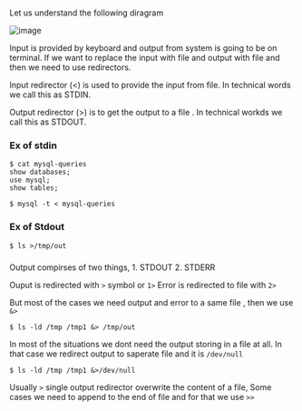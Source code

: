 ### 

Let us understand the following diragram 

![image](/uploads/7b4060232e9e13d103818f3ee1a937d0/image.png)

Input is provided by keyboard and output from system is going to be on terminal.
If we want to replace the input with file and output with file and then we need to use redirectors.

Input redirector (<) is used to provide the input from file. In technical words we call this as STDIN.

Output redirector (>) is to get the output to a file . In technical workds we call this as STDOUT.

### Ex of stdin

```
$ cat mysql-queries
show databases;
use mysql;
show tables;

$ mysql -t < mysql-queries
```

### Ex of Stdout

```
$ ls >/tmp/out
```

### 

Output compirses of two things, 1. STDOUT 2. STDERR

Ouput is redirected with `>` symbol or `1>`
Error is redirected to file with `2>`

But most of the cases we need output and error to a same file , then we use `&>`

```
$ ls -ld /tmp /tmp1 &> /tmp/out
```

In most of the situations we dont need the output storing in a file at all.
In that case we redirect output to saperate file and it is `/dev/null`

```
$ ls -ld /tmp /tmp1 &>/dev/null
```

Usually `>` single output redirector overwrite the content of a file, Some cases we need to append to the end of file and for that we use `>>`
